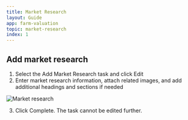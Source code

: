 ```yaml
---
title: Market Research
layout: Guide
app: farm-valuation
topic: market-research
index: 1
---
```


## Add market research

1. Select the Add Market Research task and click Edit
2. Enter market research information, attach related images, and add additional headings and sections if needed

![Market research](/images/guides/farm-valuation/ENT_market_research.png)

3. Click Complete. The task cannot be edited further.